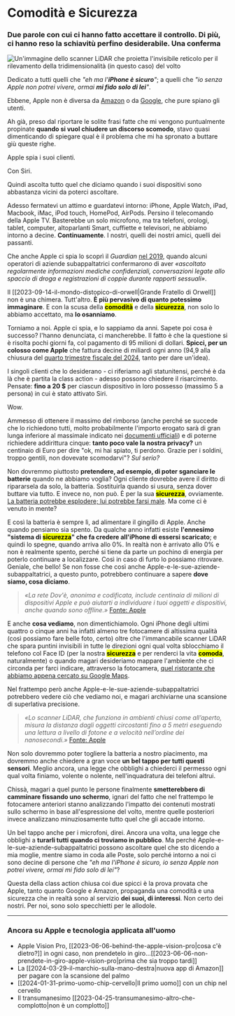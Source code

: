 # Comodità e Sicurezza

### Due parole con cui ci hanno fatto accettare il controllo. Di più, ci hanno reso la schiavitù perfino desiderabile. Una conferma

![Un'immagine dello scanner LiDAR che proietta l'invisibile reticolo per il rilevamento della tridimensionalità (in questo caso) del volto](scansione-volto.jpg)

Dedicato a tutti quelli che *"eh ma l'**iPhone è sicuro**"*; a quelli che *"io senza Apple non potrei vivere, ormai **mi fido solo di lei**"*.

Ebbene, Apple non è diversa da [Amazon](https://www.bloomberg.com/news/articles/2019-04-10/is-anyone-listening-to-you-on-alexa-a-global-team-reviews-audio) o da [Google](https://www.vrt.be/vrtnws/en/2019/07/10/google-employees-are-eavesdropping-even-in-flemish-living-rooms/), che pure spiano gli utenti.

Ah già, preso dal riportare le solite frasi fatte che mi vengono puntualmente propinate **quando si vuol chiudere un discorso scomodo**, stavo quasi dimenticando di spiegare qual è il problema che mi ha spronato a buttare giù queste righe.

Apple spia i suoi clienti.

Con Siri.

Quindi ascolta tutto quel che diciamo quando i suoi dispositivi sono abbastanza vicini da poterci ascoltare.

Adesso fermatevi un attimo e guardatevi intorno: iPhone, Apple Watch, iPad, Macbook, iMac, iPod touch, HomePod, AirPods. Persino il telecomando della Apple TV. Basterebbe un solo microfono, ma tra telefoni, orologi, tablet, computer, altoparlanti Smart, cuffiette e televisori, ne abbiamo intorno a decine. **Continuamente**. I nostri, quelli dei nostri amici, quelli dei passanti.

Che anche Apple ci spia lo scoprì il *Guardian* [nel 2019](https://www.theguardian.com/technology/2019/jul/26/apple-contractors-regularly-hear-confidential-details-on-siri-recordings), quando alcuni operatori di aziende subappaltatrici confermarono di aver *«ascoltato regolarmente informazioni mediche confidenziali, conversazioni legate allo spaccio di droga e registrazioni di coppie durante rapporti sessuali»*.

Il [[2023-09-14-il-mondo-distopico-di-orwell|Grande Fratello di Orwell]] non è una chimera. Tutt'altro. **È più pervasivo di quanto potessimo immaginare**. E con la scusa della <mark class="has-inline-color" style="background: rgb(238, 252, 0); color: black; font-weight: 700;">comodità</mark> e della <mark class="has-inline-color" style="background: rgb(238, 252, 0); color: black; font-weight: 700;">sicurezza</mark>, non solo lo abbiamo accettato, ma **lo osanniamo**.

Torniamo a noi. Apple ci spia, e lo sappiamo da anni. Sapete poi cosa è successo? l'hanno denunciata, ci mancherebbe. Il fatto è che la questione si è risolta pochi giorni fa, col pagamento di 95 milioni di dollari. **Spicci, per un colosso come Apple** che fattura decine di miliardi ogni anno (94,9 alla chiusura del [quarto trimestre fiscale del 2024](https://www.apple.com/it/newsroom/2024/10/apple-reports-fourth-quarter-results/), tanto per dare un'idea).

I singoli clienti che lo desiderano - ci riferiamo agli statunitensi, perché è da là che è partita la class action - adesso possono chiedere il risarcimento. Pensate: **fino a 20 $** per ciascun dispositivo in loro possesso (massimo 5 a persona) in cui è stato attivato Siri.

Wow.

Ammesso di ottenere il massimo del rimborso (anche perché se succede che lo richiedono tutti, molto probabilmente l'importo erogato sarà di gran lunga inferiore al massimale indicato nei [documenti ufficiali](https://storage.courtlistener.com/recap/gov.uscourts.cand.345934/gov.uscourts.cand.345934.336.2.pdf)) e di poterne richiedere addirittura cinque: **tanto poco vale la nostra privacy?** un centinaio di Euro per dire "ok, mi hai spiato, ti perdono. Grazie per i soldini, troppo gentili, non dovevate scomodarvi"? *Sul serio?*

Non dovremmo piuttosto **pretendere, ad esempio, di poter sganciare le batterie** quando ne abbiamo voglia? Ogni cliente dovrebbe avere il diritto di ripararsela da solo, la batteria. Sostituirla quando si usura, senza dover buttare via tutto. E invece no, non può. È per la sua <mark class="has-inline-color" style="background: rgb(238, 252, 0); color: black; font-weight: 700;">sicurezza</mark>, ovviamente. [La batteria potrebbe esplodere; lui potrebbe farsi male](https://support.apple.com/it-it/guide/iphone/iph301fc905/ios). Ma come ci è venuto in mente?

E così la batteria è sempre lì, ad alimentare il gingillo di Apple. Anche quando pensiamo sia spento. Da qualche anno infatti esiste **l'ennesimo "sistema di <mark class="has-inline-color" style="background: rgb(238, 252, 0); color: black; font-weight: 700;">sicurezza</mark>" che fa credere all'iPhone di essersi scaricato**; e quindi lo spegne, quando arriva allo 0%. In realtà non è arrivato allo 0% e non è realmente spento, perché si tiene da parte un pochino di energia per poterlo continuare a localizzare. Così in caso di furto lo possiamo ritrovare. Geniale, che bello! Se non fosse che così anche Apple-e-le-sue-aziende-subappaltatrici, a questo punto, potrebbero continuare a sapere **dove siamo, cosa diciamo**.

> *«La rete Dov'è, anonima e codificata, include centinaia di milioni di dispositivi Apple e può aiutarti a individuare i tuoi oggetti e dispositivi, anche quando sono offline.»* [Fonte: Apple](https://support.apple.com/it-it/104978)

E anche **cosa vediamo**, non dimentichiamolo. Ogni iPhone degli ultimi quattro o cinque anni ha infatti almeno tre fotocamere di altissima qualità (così possiamo fare belle foto, certo) oltre che l'immancabile scanner LiDAR che spara puntini invisibili in tutte le direzioni ogni qual volta sblocchiamo il telefono col Face ID (per la nostra <mark class="has-inline-color" style="background: rgb(238, 252, 0); color: black; font-weight: 700;">sicurezza</mark> e per renderci la vita <mark class="has-inline-color" style="background: rgb(238, 252, 0); color: black; font-weight: 700;">comoda</mark>, naturalmente) o quando magari desideriamo mappare l'ambiente che ci circonda per farci indicare, attraverso la fotocamera, [quel ristorante che abbiamo appena cercato su Google Maps](https://lens.google/intl/it/).

Nel frattempo però anche Apple-e-le-sue-aziende-subappaltatrici potrebbero vedere ciò che vediamo noi, e magari archiviarne una scansione di superlativa precisione.

> *«Lo scanner LiDAR, che funziona in ambienti chiusi come all’aperto, misura la distanza dagli oggetti circostanti fino a 5 metri eseguendo una lettura a livello di fotone e a velocità nell’ordine dei nanosecondi.»* [Fonte: Apple](https://www.apple.com/it/newsroom/2020/03/apple-unveils-new-ipad-pro-with-lidar-scanner-and-trackpad-support-in-ipados/)

Non solo dovremmo poter togliere la batteria a nostro piacimento, ma dovremmo anche chiedere a gran voce **un bel tappo per tutti questi sensori**. Meglio ancora, una legge che obblighi a chiederci il permesso ogni qual volta finiamo, volente o nolente, nell'inquadratura dei telefoni altrui.

Chissà, magari a quel punto le persone finalmente **smetterebbero di camminare fissando uno schermo**, ignari del fatto che nel frattempo le fotocamere anteriori stanno analizzando l'impatto dei contenuti mostrati sullo schermo in base all'espressione del volto, mentre quelle posteriori invece analizzano minuziosamente tutto quel che gli accade intorno.

Un bel tappo anche per i microfoni, direi. Ancora una volta, una legge che obblighi a **turarli tutti quando ci troviamo in pubblico**. Ma perché Apple-e-le-sue-aziende-subappaltatrici possono ascoltare quel che sto dicendo a mia moglie, mentre siamo in coda alle Poste, solo perché intorno a noi ci sono decine di persone che *"eh ma l'iPhone è sicuro, io senza Apple non potrei vivere, ormai mi fido solo di lei"*?

Questa della class action chiusa coi due spicci è la prova provata che Apple, tanto quanto Google e Amazon, propaganda una comodità e una sicurezza che in realtà sono al servizio **dei suoi, di interessi**. Non certo dei nostri. Per noi, sono solo specchietti per le allodole.

---

### Ancora su Apple e tecnologia applicata all'uomo

- Apple Vision Pro, [[2023-06-06-behind-the-apple-vision-pro|cosa c'è dietro?]] in ogni caso, non prendetelo in giro...[[2023-06-06-non-prendete-in-giro-apple-vision-pro|prima che sia troppo tardi]]
- La [[2024-03-29-il-marchio-sulla-mano-destra|nuova app di Amazon]] per pagare con la scansione del palmo
- [[2024-01-31-primo-uomo-chip-cervello|Il primo uomo]] con un chip nel cervello
- Il transumanesimo [[2023-04-25-transumanesimo-altro-che-complotto|non è un complotto]]